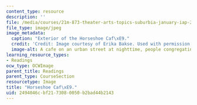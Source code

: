 ```yaml
---
content_type: resource
description: ''
file: /media/courses/21m-873-theater-arts-topics-suburbia-january-iap-2008/2494046cbf2173080050b2bad44b2143_horseshoe2.jpg
file_type: image/jpeg
image_metadata:
  caption: "Exterior of the Horseshoe Caf\xE9."
  credit: 'Credit: Image courtesy of Erika Bakse. Used with permission.'
  image-alt: A cafe on an urban street at nighttime, people congregating on the street.
learning_resource_types:
- Readings
ocw_type: OCWImage
parent_title: Readings
parent_type: CourseSection
resourcetype: Image
title: "Horseshoe Caf\xE9."
uid: 2494046c-bf21-7308-0050-b2bad44b2143
---
```

